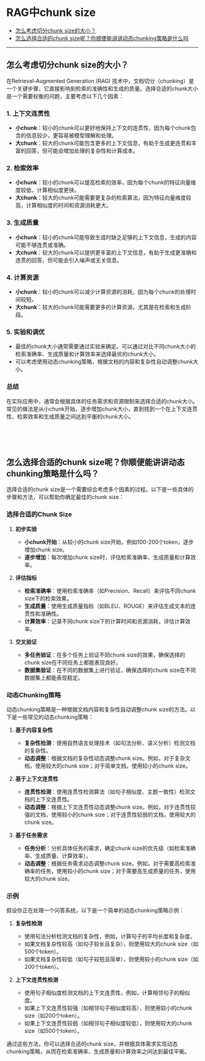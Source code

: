 # RAG中chunk size

- [怎么考虑切分chunk size的大小？](#怎么考虑切分chunk-size的大小)
- [怎么选择合适的chunk size呢？你顺便能讲讲动态chunking策略是什么吗](#)

---


## 怎么考虑切分chunk size的大小？

在Retrieval-Augmented Generation (RAG) 技术中，文档切分（chunking）是一个关键步骤，它直接影响到检索的准确性和生成的质量。选择合适的chunk大小是一个需要权衡的问题，主要考虑以下几个因素：

### 1. **上下文连贯性**
   - **小chunk**：较小的chunk可以更好地保持上下文的连贯性，因为每个chunk包含的信息较少，更容易被模型理解和处理。
   - **大chunk**：较大的chunk可能包含更多的上下文信息，有助于生成更连贯和丰富的回答，但可能会增加处理的复杂性和计算成本。

### 2. **检索效率**
   - **小chunk**：较小的chunk可以提高检索的效率，因为每个chunk的特征向量维度较低，计算相似度更快。
   - **大chunk**：较大的chunk可能需要更复杂的检索算法，因为特征向量维度较高，计算相似度的时间和资源消耗更大。

### 3. **生成质量**
   - **小chunk**：较小的chunk可能导致生成时缺乏足够的上下文信息，生成的内容可能不够连贯或准确。
   - **大chunk**：较大的chunk可以提供更丰富的上下文信息，有助于生成更准确和连贯的回答，但可能会引入噪声或无关信息。

### 4. **计算资源**
   - **小chunk**：较小的chunk可以减少计算资源的消耗，因为每个chunk的处理时间较短。
   - **大chunk**：较大的chunk可能需要更多的计算资源，尤其是在检索和生成阶段。

### 5. **实验和调优**
   - 最佳的chunk大小通常需要通过实验来确定。可以通过对比不同chunk大小的检索准确率、生成质量和计算效率来选择最优的chunk大小。
   - 可以考虑使用动态chunking策略，根据文档的内容和复杂性自动调整chunk大小。

### 总结
在实际应用中，通常会根据具体的任务需求和资源限制来选择合适的chunk大小。常见的做法是从小chunk开始，逐步增加chunk大小，直到找到一个在上下文连贯性、检索效率和生成质量之间达到平衡的chunk大小。

<br>

<br>

<br>


## 怎么选择合适的chunk size呢？你顺便能讲讲动态chunking策略是什么吗？

选择合适的chunk size是一个需要综合考虑多个因素的过程。以下是一些具体的步骤和方法，可以帮助你确定最佳的chunk size：

### 选择合适的Chunk Size

1. **初步实验**
   - **小chunk开始**：从较小的chunk size开始，例如100-200个token，逐步增加chunk size。
   - **逐步增加**：每次增加chunk size时，评估检索准确率、生成质量和计算效率。

2. **评估指标**
   - **检索准确率**：使用检索准确率（如Precision、Recall）来评估不同chunk size下的检索效果。
   - **生成质量**：使用生成质量指标（如BLEU、ROUGE）来评估生成文本的连贯性和准确性。
   - **计算效率**：记录不同chunk size下的计算时间和资源消耗，评估计算效率。

3. **交叉验证**
   - **多任务验证**：在多个任务上验证不同chunk size的效果，确保选择的chunk size在不同任务上都能表现良好。
   - **数据集验证**：在不同的数据集上进行验证，确保选择的chunk size在不同数据集上都能表现稳定。

### 动态Chunking策略

动态chunking策略是一种根据文档内容和复杂性自动调整chunk size的方法。以下是一些常见的动态chunking策略：

1. **基于内容复杂性**
   - **复杂性检测**：使用自然语言处理技术（如句法分析、语义分析）检测文档的复杂性。
   - **动态调整**：根据文档的复杂性动态调整chunk size。例如，对于复杂文档，使用较大的chunk size；对于简单文档，使用较小的chunk size。

2. **基于上下文连贯性**
   - **连贯性检测**：使用连贯性检测算法（如句子相似度、主题一致性）检测文档的上下文连贯性。
   - **动态调整**：根据上下文连贯性动态调整chunk size。例如，对于连贯性较强的文档，使用较小的chunk size；对于连贯性较弱的文档，使用较大的chunk size。

3. **基于任务需求**
   - **任务分析**：分析具体任务的需求，确定chunk size的优先级（如检索准确率、生成质量、计算效率）。
   - **动态调整**：根据任务需求动态调整chunk size。例如，对于需要高检索准确率的任务，使用较小的chunk size；对于需要高生成质量的任务，使用较大的chunk size。

### 示例

假设你正在处理一个问答系统，以下是一个简单的动态chunking策略示例：

1. **复杂性检测**
   - 使用句法分析检测文档的复杂性，例如，计算句子的平均长度和复杂度。
   - 如果文档复杂性较高（如句子较长且复杂），则使用较大的chunk size（如500个token）。
   - 如果文档复杂性较低（如句子较短且简单），则使用较小的chunk size（如200个token）。

2. **上下文连贯性检测**
   - 使用句子相似度检测文档的上下文连贯性，例如，计算相邻句子的相似度。
   - 如果上下文连贯性较强（如相邻句子相似度较高），则使用较小的chunk size（如200个token）。
   - 如果上下文连贯性较弱（如相邻句子相似度较低），则使用较大的chunk size（如500个token）。

通过这些方法，你可以选择合适的chunk size，并根据具体需求实现动态chunking策略，从而在检索准确率、生成质量和计算效率之间达到最佳平衡。

